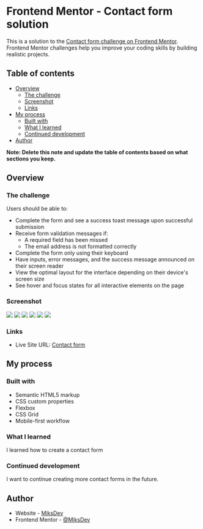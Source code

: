 # Frontend Mentor - Contact form solution

This is a solution to the [Contact form challenge on Frontend Mentor](https://www.frontendmentor.io/challenges/contact-form--G-hYlqKJj). Frontend Mentor challenges help you improve your coding skills by building realistic projects. 

## Table of contents

- [Overview](#overview)
  - [The challenge](#the-challenge)
  - [Screenshot](#screenshot)
  - [Links](#links)
- [My process](#my-process)
  - [Built with](#built-with)
  - [What I learned](#what-i-learned)
  - [Continued development](#continued-development)
- [Author](#author)

**Note: Delete this note and update the table of contents based on what sections you keep.**

## Overview

### The challenge

Users should be able to:

- Complete the form and see a success toast message upon successful submission
- Receive form validation messages if:
  - A required field has been missed
  - The email address is not formatted correctly
- Complete the form only using their keyboard
- Have inputs, error messages, and the success message announced on their screen reader
- View the optimal layout for the interface depending on their device's screen size
- See hover and focus states for all interactive elements on the page

### Screenshot

![][./screenshot/desktop]
![][./screenshot/active]
![][./screenshot/error]
![][./screenshot/hover]
![][./screenshot/mobile]
![][./screenshot/success]


### Links

- Live Site URL: [Contact form](https://miksdev04.github.io/contact-form/)

## My process

### Built with

- Semantic HTML5 markup
- CSS custom properties
- Flexbox
- CSS Grid
- Mobile-first workflow

### What I learned

I learned how to create a contact form


### Continued development

I want to continue creating more contact forms in the future.

## Author

- Website - [MiksDev](https://miksdev04.github.io/web-dev-portfolio/)
- Frontend Mentor - [@MiksDev](https://www.frontendmentor.io/profile/MiksDev)


[./screenshot/desktop]: ./screenshot/desktop.png
[./screenshot/active]: ./screenshot/active.png
[./screenshot/error]: ./screenshot/error.png
[./screenshot/hover]: ./screenshot/hover.png
[./screenshot/mobile]: ./screenshot/mobile.png
[./screenshot/success]: ./screenshot/success.png